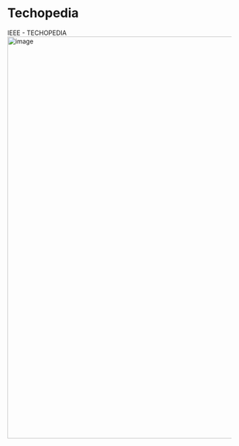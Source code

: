 # Techopedia
IEEE - TECHOPEDIA
<img width="1896" height="904" alt="image" src="https://github.com/user-attachments/assets/de113f78-1621-4518-9c65-e49c787db46d" />
